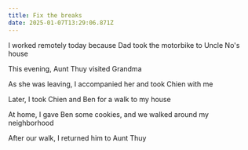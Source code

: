 ```yaml
---
title: Fix the breaks
date: 2025-01-07T13:29:06.871Z
---
```


I worked remotely today because Dad took the motorbike to Uncle No's house

This evening, Aunt Thuy visited Grandma

As she was leaving, I accompanied her and took Chien with me

Later, I took Chien and Ben for a walk to my house

At home, I gave Ben some cookies, and we walked around my neighborhood

After our walk, I returned him to Aunt Thuy
